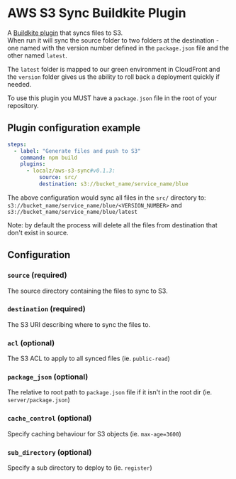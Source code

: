 # AWS S3 Sync Buildkite Plugin

A [Buildkite plugin] that syncs files to S3.   
When run it will sync the source folder to two folders at the destination - one named with the version number defined in the `package.json` file and the other named `latest`.

The `latest` folder is mapped to our green environment in CloudFront and the `version` folder gives us the ability to roll back a deployment quickly if needed.

To use this plugin you MUST have a `package.json` file in the root of your repository.

## Plugin configuration example

```yml
steps:
  - label: "Generate files and push to S3"
    command: npm build
    plugins:
      - localz/aws-s3-sync#v0.1.3:
          source: src/
          destination: s3://bucket_name/service_name/blue
```

The above configuration would sync all files in the `src/` directory to:
`s3://bucket_name/service_name/blue/<VERSION_NUMBER>` and `s3://bucket_name/service_name/blue/latest`

Note: by default the process will delete all the files from destination that don't exist in source.

## Configuration

### `source` (required)
The source directory containing the files to sync to S3.

### `destination` (required)
The S3 URI describing where to sync the files to.

### `acl` (optional)
The S3 ACL to apply to all synced files (ie. `public-read`)

### `package_json` (optional)
The relative to root path to `package.json` file if it isn't in the root dir (ie. `server/package.json`)

### `cache_control` (optional)
Specify caching behaviour for S3 objects (ie. `max-age=3600`)

### `sub_directory` (optional)
Specify a sub directory to deploy to (ie. `register`)

[Buildkite plugin]: https://buildkite.com/docs/agent/v3/plugins
